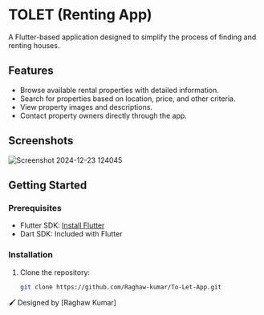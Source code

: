 # TOLET (Renting App)

A Flutter-based application designed to simplify the process of finding and renting houses.

## Features

- Browse available rental properties with detailed information.
- Search for properties based on location, price, and other criteria.
- View property images and descriptions.
- Contact property owners directly through the app.

## Screenshots

![Screenshot 2024-12-23 124045](https://github.com/user-attachments/assets/efc86045-d0e5-47ec-bf4a-b909fdf4146c)


## Getting Started

### Prerequisites

- Flutter SDK: [Install Flutter](https://flutter.dev/docs/get-started/install)
- Dart SDK: Included with Flutter

### Installation

1. Clone the repository:

   ```bash
   git clone https://github.com/Raghaw-kumar/To-Let-App.git

:paintbrush: Designed by [Raghaw Kumar]

